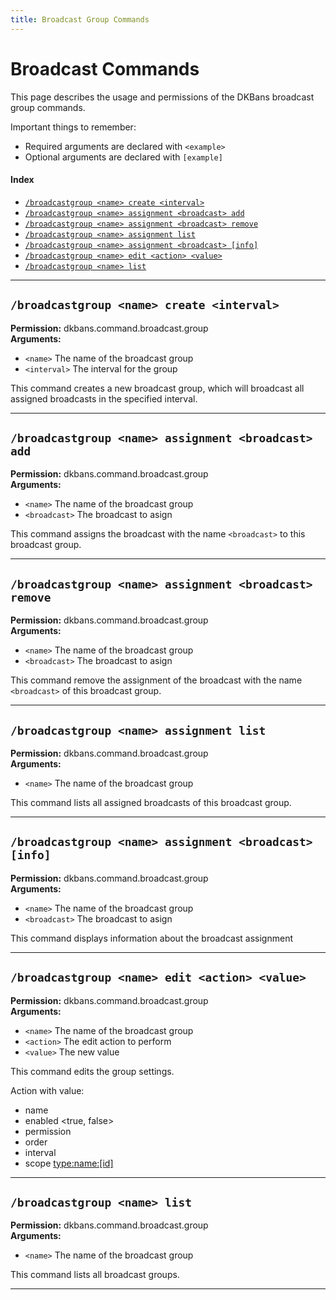 ```yaml
---
title: Broadcast Group Commands
---
```


# Broadcast Commands

This page describes the usage and permissions of the DKBans broadcast group commands.

Important things to remember:

* Required arguments are declared with ```<example>```
* Optional arguments are declared with ```[example]```

#### Index

* [```/broadcastgroup <name> create <interval>```](#broadcastgroup-name-create-interval)
* [```/broadcastgroup <name> assignment <broadcast> add```](#broadcastgroup-name-assignment-broadcast-add)
* [```/broadcastgroup <name> assignment <broadcast> remove```](#broadcastgroup-name-assignment-broadcast-remove)
* [```/broadcastgroup <name> assignment list```](#broadcastgroup-name-assignment-list)
* [```/broadcastgroup <name> assignment <broadcast> [info]```](#broadcastgroup-name-assignment-broadcast-info)
* [```/broadcastgroup <name> edit <action> <value>```](#broadcastgroup-name-edit-action-value)
* [```/broadcastgroup <name> list```](#broadcastgroup-name-list)

***

## **```/broadcastgroup <name> create <interval>```**

**Permission:** dkbans.command.broadcast.group<br />
**Arguments:**
* `<name>` The name of the broadcast group
* `<interval>` The interval for the group

This command creates a new broadcast group, which will broadcast all assigned broadcasts in the specified interval.

***

## **```/broadcastgroup <name> assignment <broadcast> add```**

**Permission:** dkbans.command.broadcast.group<br />
**Arguments:**
* `<name>` The name of the broadcast group
* `<broadcast>` The broadcast to asign

This command assigns the broadcast with the name ``<broadcast>`` to this broadcast group.

***

## **```/broadcastgroup <name> assignment <broadcast> remove```**

**Permission:** dkbans.command.broadcast.group<br />
**Arguments:**
* `<name>` The name of the broadcast group
* `<broadcast>` The broadcast to asign

This command remove the assignment of the broadcast with the name ``<broadcast>`` of this broadcast group.

***

## **```/broadcastgroup <name> assignment list```**

**Permission:** dkbans.command.broadcast.group<br />
**Arguments:**
* `<name>` The name of the broadcast group

This command lists all assigned broadcasts of this broadcast group.

***

## **```/broadcastgroup <name> assignment <broadcast> [info]```**

**Permission:** dkbans.command.broadcast.group<br />
**Arguments:**
* `<name>` The name of the broadcast group
* `<broadcast>` The broadcast to asign

This command displays information about the broadcast assignment

***

## **```/broadcastgroup <name> edit <action> <value>```**

**Permission:** dkbans.command.broadcast.group<br />
**Arguments:**
* `<name>` The name of the broadcast group
* `<action>` The edit action to perform
* `<value>` The new value

This command edits the group settings.

Action with value:
- name <name>
- enabled <true, false>
- permission <permission>
- order <order>
- interval <interval>
- scope <type:name:[id]>

***

## **```/broadcastgroup <name> list```**

**Permission:** dkbans.command.broadcast.group<br />
**Arguments:**
* `<name>` The name of the broadcast group

This command lists all broadcast groups.

***